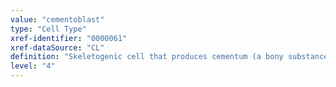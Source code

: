 ```yaml
---
value: "cementoblast"
type: "Cell Type"
xref-identifier: "0000061"
xref-dataSource: "CL"
definition: "Skeletogenic cell that produces cementum (a bony substance that covers the root of a tooth), is part of the odontogenic papilla, and develops from a precementoblast cell.|Legacy def: A cell of ectomesenchymal origin that aids in the formation the cementum layer on the roots of teeth."
level: "4"
---
```

